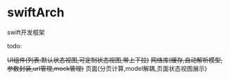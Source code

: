 # swiftArch

swift开发框架

todo:

~~UI组件(列表:默认状态视图,可定制状态视图,带上下拉)~~
~~网络库(缓存,自动解析模型,参数封装,url管理,mock管理)~~
页面(分页计算,model解耦,页面状态视图展示)